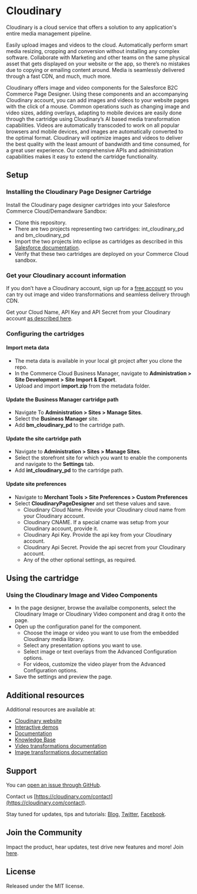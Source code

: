 Cloudinary
==========

Cloudinary is a cloud service that offers a solution to any application's entire media management pipeline. 

Easily upload images and videos to the cloud.  Automatically perform smart media resizing, cropping and conversion without installing any complex software.  Collaborate with Marketing and other teams on the same physical asset that gets displayed on your website or the app, so there’s no mistakes due to copying or emailing content around.  Media is seamlessly delivered through a fast CDN, and much, much more. 

Cloudinary offers image and video components for the Salesforce B2C Commerce Page Designer.  Using these components and an accompanying Cloudinary account, you can add images and videos to your website pages with the click of a mouse.  Common operations such as changing image and video sizes, adding overlays, adapting to mobile devices are easily done through the cartridge using Cloudinary’s AI based media transformation capabilities.  Videos are automatically transcoded to work on all popular browsers and mobile devices, and images are automatically converted to the optimal format.  Cloudinary will optimize images and videos to deliver the best quality with the least amount of bandwidth and time consumed, for a great user experience. Our comprehensive APIs and administration capabilities makes it easy to extend the cartridge functionality.
  


## Setup ######################################################################

### Installing the Cloudinary Page Designer Cartridge 

Install the Cloudinary page designer cartridges into your Salesforce Commerce Cloud/Demandware Sandbox:

* Clone this repository. 
* There are two projects representing two cartridges: int_cloudinary_pd and bm_cloudinary_pd
* Import the two projects into eclipse as cartridges as described in this [Salesforce documentation](https://documentation.b2c.commercecloud.salesforce.com/DOC1/topic/com.demandware.dochelp/LegacyDevDoc/ImportCartridgesIntoYourStorefront.html?cp=0_5_22_0_12).
* Verify that these two cartridges are deployed on your Commerce Cloud sandbox.


### Get your Cloudinary account information 

If you don’t have a Cloudinary account, sign up for a [free account](https://cloudinary.com/users/register/free) so you can try out image and video transformations and seamless delivery through CDN.

Get your Cloud Name, API Key and API Secret from your Cloudinary account [as described here](https://cloudinary.com/documentation/how_to_integrate_cloudinary#get_familiar_with_the_cloudinary_console).

### Configuring the cartridges

#### Import meta data

* The meta data is available in your local git project after you clone the repo.
* In the Commerce Cloud Business Manager, navigate to **Administration > Site Development > Site Import & Export**.
* Upload and import **import.zip** from the metadata folder.


#### Update the Business Manager cartridge path

* Navigate To **Administration > Sites > Manage Sites**.
* Select the **Business Manager** site.
* Add **bm_cloudinary_pd** to the cartridge path.


#### Update the site cartridge path

* Navigate to **Administration > Sites > Manage Sites**.
* Select the storefront site for which you want to enable the components and navigate to the **Settings** tab.
* Add **int_cloudinary_pd** to the cartridge path.



#### Update site preferences

* Navigate to **Merchant Tools > Site Preferences > Custom Preferences**
* Select **CloudinaryPageDesigner** and set these values and save.
  - Cloudinary Cloud Name.  Provide your Cloudinary cloud name from your Cloudinary account.
  - Cloudinary CNAME. If a special cname was setup from your Cloudinary account, provide it.
  - Cloudinary Api Key.  Provide the api key from your Cloudinary account.
  - Cloudinary Api Secret.   Provide the api secret from your Cloudinary account.
  - Any of the other optional settings, as required.

## Using the cartridge ######################################################################

### Using the Cloudinary Image and Video Components
* In the page designer, browse the availalbe components, select the Cloudinary Image or Cloudinary Video component and drag it onto the page. 
* Open up the configuration panel for the component.  
  - Choose the image or video you want to use from the embedded Cloudinary media library.
  - Select any presentation options you want to use.
  - Select image or text overlays from the Advanced Configuration options.
  - For videos, customize the video player from the Advanced Configuration options.
* Save the settings and preview the page.


## Additional resources ##########################################################

Additional resources are available at:

* [Cloudinary website](https://cloudinary.com)
* [Interactive demos](https://demo.cloudinary.com/default)
* [Documentation](https://cloudinary.com/documentation)
* [Knowledge Base](https://support.cloudinary.com/hc/en-us)
* [Video transformations documentation](https://cloudinary.com/documentation/video_manipulation_and_delivery)
* [Image transformations documentation](https://cloudinary.com/documentation/image_transformations)

## Support

You can [open an issue through GitHub](https://github.com/cloudinary/cloudinary_sfcc_pagedesigner/issues).

Contact us [https://cloudinary.com/contact](https://cloudinary.com/contact).

Stay tuned for updates, tips and tutorials: [Blog](https://cloudinary.com/blog), [Twitter](https://twitter.com/cloudinary), [Facebook](https://www.facebook.com/Cloudinary).

## Join the Community ##########################################################

Impact the product, hear updates, test drive new features and more! Join [here](https://www.facebook.com/groups/CloudinaryCommunity).

## License #######################################################################

Released under the MIT license. 
